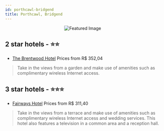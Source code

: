 ```yaml
---
id: porthcawl-bridgend
title: Porthcawl, Bridgend
---
```


<center><img src="https://i.travelapi.com/hotels/17000000/16060000/16051800/16051747/753741d5_z.jpg" alt="Featured Image" /></center>


##  2 star hotels - ⭐️⭐️

-    [The Brentwood Hotel](https://us.hurb.com/hotels/porthcawl/the-brentwood-hotel-JNP-JP491868?cmp=18055) Prices from R$ 352,04
   > Take in the views from a garden and make use of amenities such as complimentary wireless Internet access.

##  3 star hotels - ⭐️⭐️⭐️

-    [Fairways Hotel](https://us.hurb.com/hotels/porthcawl/fairways-hotel-JNP-JP984432?cmp=18055) Prices from R$ 311,40
   > Take in the views from a terrace and make use of amenities such as complimentary wireless Internet access and wedding services. This hotel also features a television in a common area and a reception hall.
